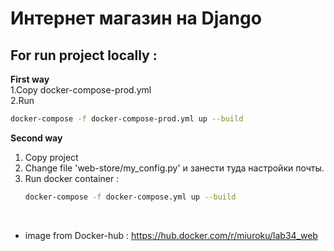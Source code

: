 # Интернет магазин на Django

## For run project locally : 

**First way** <br>
1.Copy docker-compose-prod.yml <br>
2.Run <br>
```sh
docker-compose -f docker-compose-prod.yml up --build
```

**Second way** <br>
1) Copy project <br>
2) Change file 'web-store/my_config.py' и занести туда настройки почты. <br>
3) Run docker container : <br>
    ```sh
    docker-compose -f docker-compose.yml up --build
    ```
<br>

- image from Docker-hub : https://hub.docker.com/r/miuroku/lab34_web

